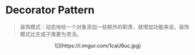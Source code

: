 # Decorator Pattern  
> 装饰模式：动态地给一个对象添加一些额外的职责，就增加功能来说，装饰模式比生成子类更为灵活。  
  
<center> ![](https://i.imgur.com/1caU6uc.jpg) </center>